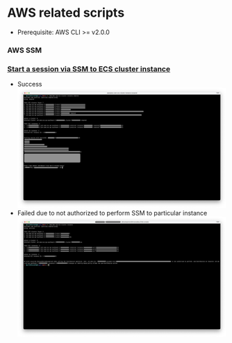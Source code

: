 # AWS related scripts

- Prerequisite: AWS CLI >= v2.0.0


### AWS SSM
### [Start a session via SSM to ECS cluster instance](./aws-ssm-ecs-cluster-instance)
- Success
![](assets/authorised-ssm.png)
- Failed due to not authorized to perform SSM to particular instance
![](assets/unauthorised-ssm.png)
